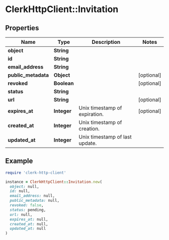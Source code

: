 # ClerkHttpClient::Invitation

## Properties

| Name | Type | Description | Notes |
| ---- | ---- | ----------- | ----- |
| **object** | **String** |  |  |
| **id** | **String** |  |  |
| **email_address** | **String** |  |  |
| **public_metadata** | **Object** |  | [optional] |
| **revoked** | **Boolean** |  | [optional] |
| **status** | **String** |  |  |
| **url** | **String** |  | [optional] |
| **expires_at** | **Integer** | Unix timestamp of expiration.  | [optional] |
| **created_at** | **Integer** | Unix timestamp of creation.  |  |
| **updated_at** | **Integer** | Unix timestamp of last update.  |  |

## Example

```ruby
require 'clerk-http-client'

instance = ClerkHttpClient::Invitation.new(
  object: null,
  id: null,
  email_address: null,
  public_metadata: null,
  revoked: false,
  status: pending,
  url: null,
  expires_at: null,
  created_at: null,
  updated_at: null
)
```

